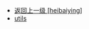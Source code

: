 - [返回上一级 [heibaiying]](notes/code/spark/spark-streaming-basis/src/main/java/com/heibaiying/)
- [utils](notes/code/spark/spark-streaming-basis/src/main/java/com/heibaiying/utils/)
